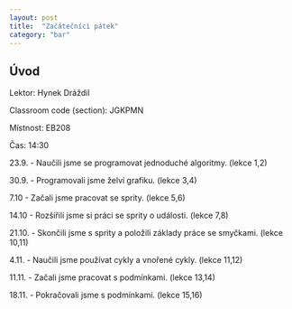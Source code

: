 ```yaml
---
layout: post
title:  "Začátečníci pátek"
category: "bar"
--- 
```


## Úvod

Lektor: Hynek Dráždil

Classroom code (section): JGKPMN

Místnost: EB208

Čas: 14:30

23.9. - Naučili jsme se programovat jednoduché algoritmy. (lekce 1,2)

30.9. - Programovali jsme želví grafiku. (lekce 3,4)

7.10 - Začali jsme pracovat se sprity. (lekce 5,6)

14.10 - Rozšířili jsme si práci se sprity o události. (lekce 7,8)

21.10. - Skončili jsme s sprity a položili základy práce se smyčkami. (lekce 10,11)

4.11. - Naučili jsme používat cykly a vnořené cykly. (lekce 11,12)

11.11. - Začali jsme pracovat s podmínkami. (lekce 13,14)

18.11. - Pokračovali jsme s podmínkami. (lekce 15,16)
